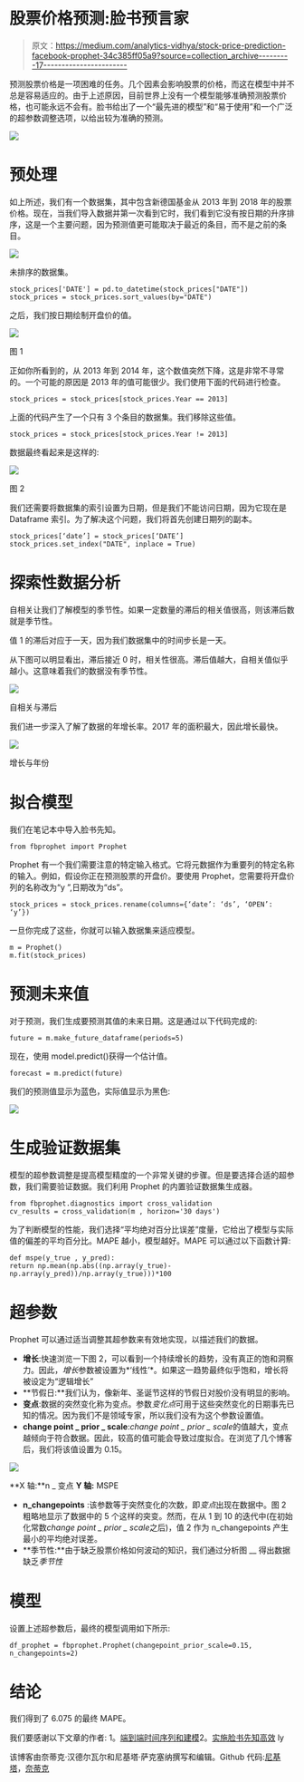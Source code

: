 # 股票价格预测:脸书预言家

> 原文：<https://medium.com/analytics-vidhya/stock-price-prediction-facebook-prophet-34c385ff05a9?source=collection_archive---------17----------------------->

预测股票价格是一项困难的任务。几个因素会影响股票的价格，而这在模型中并不总是容易适应的。由于上述原因，目前世界上没有一个模型能够准确预测股票价格，也可能永远不会有。脸书给出了一个“最先进的模型”和“易于使用”和一个广泛的超参数调整选项，以给出较为准确的预测。

![](img/973eb7ebe5e18a3cb66c264560376310.png)

# 预处理

如上所述，我们有一个数据集，其中包含新德国基金从 2013 年到 2018 年的股票价格。现在，当我们导入数据并第一次看到它时，我们看到它没有按日期的升序排序，这是一个主要问题，因为预测值更可能取决于最近的条目，而不是之前的条目。

![](img/b5f48da2e984ce8fda02d4c4b895b90c.png)

未排序的数据集。

```
stock_prices['DATE'] = pd.to_datetime(stock_prices["DATE"])
stock_prices = stock_prices.sort_values(by="DATE")
```

之后，我们按日期绘制开盘价的值。

![](img/270a384f8a2e33ff48358be5866aeb53.png)

图 1

正如你所看到的，从 2013 年到 2014 年，这个数值突然下降，这是非常不寻常的。一个可能的原因是 2013 年的值可能很少。我们使用下面的代码进行检查。

```
stock_prices = stock_prices[stock_prices.Year == 2013]
```

上面的代码产生了一个只有 3 个条目的数据集。我们移除这些值。

```
stock_prices = stock_prices[stock_prices.Year != 2013]
```

数据最终看起来是这样的:

![](img/069ec9ec7c7135541c156092cd951110.png)

图 2

我们还需要将数据集的索引设置为日期，但是我们不能访问日期，因为它现在是 Dataframe 索引。为了解决这个问题，我们将首先创建日期列的副本。

```
stock_prices[‘date’] = stock_prices[‘DATE’]
stock_prices.set_index("DATE", inplace = True)
```

# 探索性数据分析

自相关让我们了解模型的季节性。如果一定数量的滞后的相关值很高，则该滞后数就是季节性。

值 1 的滞后对应于一天，因为我们数据集中的时间步长是一天。

从下图可以明显看出，滞后接近 0 时，相关性很高。滞后值越大，自相关值似乎越小。这意味着我们的数据没有季节性。

![](img/623cfab48179f65c8a94469b659c006d.png)

自相关与滞后

我们进一步深入了解了数据的年增长率。2017 年的面积最大，因此增长最快。

![](img/cd4c45c79214c4caccb19cb45f03f68f.png)

增长与年份

# 拟合模型

我们在笔记本中导入脸书先知。

```
from fbprophet import Prophet
```

Prophet 有一个我们需要注意的特定输入格式。它将元数据作为重要列的特定名称的输入。例如，假设你正在预测股票的开盘价。要使用 Prophet，您需要将开盘价列的名称改为“y ”,日期改为“ds”。

```
stock_prices = stock_prices.rename(columns={‘date’: ‘ds’, ‘OPEN’: ‘y’})
```

一旦你完成了这些，你就可以输入数据集来适应模型。

```
m = Prophet()
m.fit(stock_prices)
```

# 预测未来值

对于预测，我们生成要预测其值的未来日期。这是通过以下代码完成的:

```
future = m.make_future_dataframe(periods=5)
```

现在，使用 model.predict()获得一个估计值。

```
forecast = m.predict(future)
```

我们的预测值显示为蓝色，实际值显示为黑色:

![](img/0f70ec364cf2cbefbc898e7c0d6611cd.png)

# 生成验证数据集

模型的超参数调整是提高模型精度的一个非常关键的步骤。但是要选择合适的超参数，我们需要验证数据。我们利用 Prophet 的内置验证数据集生成器。

```
from fbprophet.diagnostics import cross_validation
cv_results = cross_validation(m , horizon='30 days')
```

为了判断模型的性能，我们选择“平均绝对百分比误差”度量，它给出了模型与实际值的偏差的平均百分比。MAPE 越小，模型越好。MAPE 可以通过以下函数计算:

```
def mspe(y_true , y_pred):
return np.mean(np.abs((np.array(y_true)-np.array(y_pred))/np.array(y_true)))*100
```

# **超参数**

Prophet 可以通过适当调整其超参数来有效地实现，以描述我们的数据。

*   **增长**:快速浏览一下图 2，可以看到一个持续增长的趋势，没有真正的饱和洞察力。因此，*增长*参数被设置为*‘线性’*。如果这一趋势最终似乎饱和，增长将被设定为“逻辑增长”
*   **节假日:**我们认为，像新年、圣诞节这样的节假日对股价没有明显的影响。
*   **变点**:数据的突然变化称为变点。参数*变化点*可用于这些突然变化的日期事先已知的情况。因为我们不是领域专家，所以我们没有为这个参数设置值。
*   **change point _ prior _ scale**:*change point _ prior _ scale*的值越大，变点越倾向于符合数据。因此，较高的值可能会导致过度拟合。在浏览了几个博客后，我们将该值设置为 0.15。

![](img/4c9644ea76afb58de0ab9663ee51b0a1.png)

**X 轴:**n _ 变点 **Y 轴:** MSPE

*   **n_changepoints** :该参数等于突然变化的次数，即*变点*出现在数据中。图 2 粗略地显示了数据中的 5 个这样的突变。然而，在从 1 到 10 的迭代中(在初始化常数*change point _ prior _ scale*之后)，值 2 作为 n_changepoints 产生最小的平均绝对误差。
*   **季节性:**由于缺乏股票价格如何波动的知识，我们通过分析图 __ 得出数据缺乏*季节性*

# 模型

设置上述超参数后，最终的模型调用如下所示:

```
df_prophet = fbprophet.Prophet(changepoint_prior_scale=0.15, n_changepoints=2)
```

# 结论

我们得到了 6.075 的最终 MAPE。

我们要感谢以下文章的作者:
1。[端到端时间序列和建模](https://towardsdatascience.com/end-to-end-time-series-analysis-and-modelling-8c34f09a3014)2。[实施脸书先知高效](https://towardsdatascience.com/implementing-facebook-prophet-efficiently-c241305405a3) ly

该博客由奈蒂克·汉德尔瓦尔和尼基塔·萨克塞纳撰写和编辑。Github 代码:[尼基塔](https://github.com/nikita-0209/stock_price_detection/blob/master/Prophet_Stock_Prediction.ipynb)，[奈蒂克](https://github.com/Naitik1502/Stock_Prediction_Using_Prophet/blob/master/Stock_prices.ipynb)